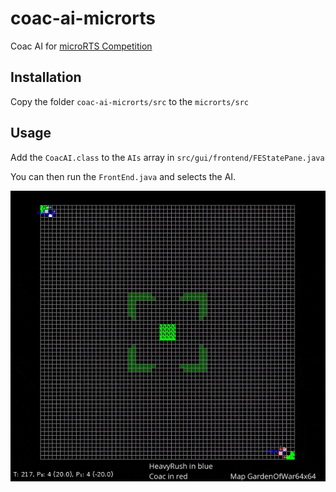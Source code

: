 # coac-ai-microrts
Coac AI for [microRTS Competition](https://github.com/santiontanon/microrts)


## Installation
Copy the folder `coac-ai-microrts/src` to the `microrts/src`

## Usage

Add the `CoacAI.class` to the `AIs` array in `src/gui/frontend/FEStatePane.java`

You can then run the `FrontEnd.java` and selects the AI.

![coac_in_action](docs/coac.gif)
